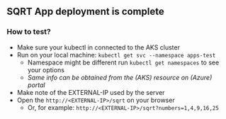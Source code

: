 ## SQRT App deployment is complete

### How to test?
* Make sure your kubectl in connected to the AKS cluster
* Run on your local machine: ```kubectl get svc --namespace apps-test```
  * Namespace might be different run ```kubectl get namespaces``` to see your options
  * <i>Same info can be obtained from the (AKS) resource on (Azure) portal</i>
* Make note of the EXTERNAL-IP used by the server
* Open the ```http://<EXTERNAL-IP>/sqrt``` on your browser
  * Or, for example: ```http://<EXTERNAL-IP>/sqrt?numbers=1,4,9,16,25```
